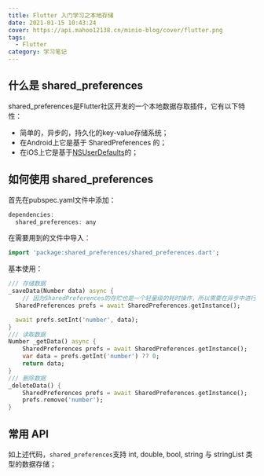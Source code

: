 ```yaml
---
title: Flutter 入门学习之本地存储
date: 2021-01-15 10:43:24
cover: https://api.mahoo12138.cn/minio-blog/cover/flutter.png
tags:
  - Flutter
category: 学习笔记
---
```


## 什么是 shared_preferences

shared_preferences是Flutter社区开发的一个本地数据存取插件，它有以下特性：

- 简单的，异步的，持久化的key-value存储系统；
- 在Android上它是基于 SharedPreferences 的；
- 在iOS上它是基于[NSUserDefaults](https://coding.imooc.com/class/321.html?mc_marking=f0d19be86650c0e77daa6fe37e140ded&mc_channel=shouji)的；

## 如何使用 shared_preferences

首先在pubspec.yaml文件中添加：

```dart
dependencies:
  shared_preferences: any
```

在需要用到的文件中导入：

```dart
import 'package:shared_preferences/shared_preferences.dart';
```

基本使用：

```dart
/// 存储数据
_saveData(Number data) async {
    // 因为SharedPreferences的存贮也是一个轻量级的耗时操作，所以需要在异步中进行的。
  SharedPreferences prefs = await SharedPreferences.getInstance();

  await prefs.setInt('number', data);
}
/// 读取数据
Number _getData() async {
    SharedPreferences prefs = await SharedPreferences.getInstance();
	var data = prefs.getInt('number') ?? 0;
	return data;
}
/// 删除数据
_deleteData() {
  	SharedPreferences prefs = await SharedPreferences.getInstance();
	prefs.remove('number');
}
```

## 常用 API

如上述代码，`shared_preferences`支持 int, double, bool, string 与 stringList 类型的数据存储；

